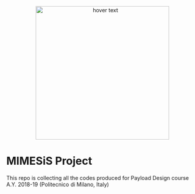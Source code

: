 <p align="center">
  <img src="../master/Logo/MIMESiS_Logo.png" width="350" title="hover text">
</p>

# MIMESiS Project
This repo is collecting all the codes produced for Payload Design course A.Y. 2018-19 (Politecnico di Milano, Italy)
